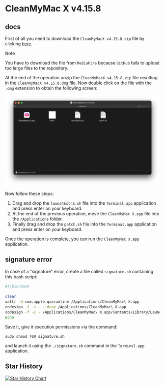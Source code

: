# CleanMyMac X v4.15.8

## docs

First of all you need to download the `CleanMyMacX v4.15.8.zip` file by clicking [here](https://www.mediafire.com/file/bgijmk8oxr6pdyl/CleanMyMacX_v4.15.8.zip/file).

> [!NOTE]
> You have to download the file from `MediaFire` because `GitHub` fails to upload too large files to the repository.

At the end of the operation unzip the `CleanMyMacX v4.15.8.zip` file resulting in the `CleanMyMacX v4.15.8.dmg` file. Now double click on the file with the `.dmg` extension to obtain the following screen:

![](images/window.png)

Now follow these steps:

1. Drag and drop the `launchExtra.sh` file into the `Terminal.app` application and press enter on your keyboard.
2. At the end of the previous operation, move the `CleanMyMac X.app` file into the `/Applications` folder.
3. Finally drag and drop the `patch.sh` file into the `Terminal.app` application and press enter on your keyboard.

Once the operation is complete, you can run the `CleanMyMac X.app` application.

## signature error

In case of a "signature" error, create a file called `signature.sh` containing this bash script:

```bash
#!/bin/bash

clear
xattr -d com.apple.quarantine /Applications/CleanMyMac\ X.app
codesign -f -s - --deep /Applications/CleanMyMac\ X.app
codesign -f -s - /Applications/CleanMyMac\ X.app/Contents/Library/LaunchServices/com.macpaw.CleanMyMac4.Agent
echo
```

Save it, give it execution permissions via the command:

```
sudo chmod 700 signature.sh
```

and launch it using the `./signature.sh` command in the `Terminal.app` application.

## Star History

<a href="https://star-history.com/#AntonioBerna/clean-my-mac-x&Date">
 <picture>
   <source media="(prefers-color-scheme: dark)" srcset="https://api.star-history.com/svg?repos=AntonioBerna/clean-my-mac-x&type=Date&theme=dark" />
   <source media="(prefers-color-scheme: light)" srcset="https://api.star-history.com/svg?repos=AntonioBerna/clean-my-mac-x&type=Date" />
   <img alt="Star History Chart" src="https://api.star-history.com/svg?repos=AntonioBerna/clean-my-mac-x&type=Date" />
 </picture>
</a>
